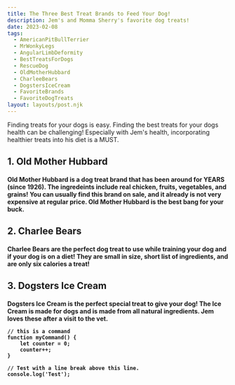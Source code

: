 ```yaml
---
title: The Three Best Treat Brands to Feed Your Dog!
description: Jem's and Momma Sherry's favorite dog treats!
date: 2023-02-08
tags:
  - AmericanPitBullTerrier
  - MrWonkyLegs
  - AngularLimbDeformity
  - BestTreatsForDogs
  - RescueDog
  - OldMotherHubbard
  - CharleeBears
  - DogstersIceCream
  - FavoriteBrands
  - FavoriteDogTreats
layout: layouts/post.njk
---
```


Finding treats for your dogs is easy. Finding the best treats for your dogs health can be challenging! Especially with Jem's health, incorporating healthier treats into his diet is a MUST.

<h2> 1. Old Mother Hubbard

<h4> Old Mother Hubbard is a dog treat brand that has been around for YEARS (since 1926). The ingredeints include real chicken, fruits, vegetables, and grains! You can usually find this brand on sale, and it already is not very expensive at regular price. Old Mother Hubbard is the best bang for your buck. 

<h2> 2. Charlee Bears

<h4>  Charlee Bears are the perfect dog treat to use while training your dog and if your dog is on a diet! They are small in size, short list of ingredients, and are only six calories a treat!
  
<h2> 3. Dogsters Ice Cream
  
<h4> Dogsters Ice Cream is the perfect special treat to give your dog! The Ice Cream is made for dogs and is made from all natural ingredients. Jem loves these after a visit to the vet.


```text/2-3
// this is a command
function myCommand() {
	let counter = 0;
	counter++;
}

// Test with a line break above this line.
console.log('Test');
```

